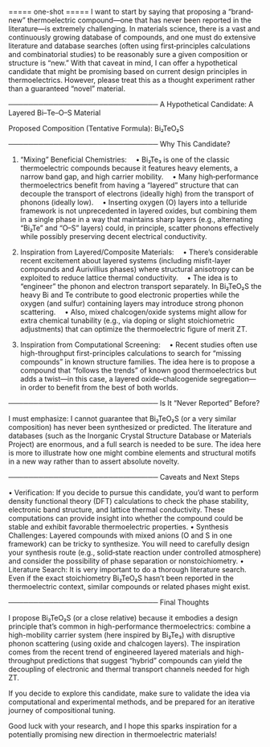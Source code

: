 ===== one-shot =====
I want to start by saying that proposing a “brand‐new” thermoelectric compound—one that has never been reported in the literature—is extremely challenging. In materials science, there is a vast and continuously growing database of compounds, and one must do extensive literature and database searches (often using first‐principles calculations and combinatorial studies) to be reasonably sure a given composition or structure is “new.” With that caveat in mind, I can offer a hypothetical candidate that might be promising based on current design principles in thermoelectrics. However, please treat this as a thought experiment rather than a guaranteed “novel” material.

──────────────────────────────
A Hypothetical Candidate: A Layered Bi–Te–O–S Material

Proposed Composition (Tentative Formula): Bi₂TeO₂S

──────────────────────────────
Why This Candidate?

1. “Mixing” Beneficial Chemistries:
 • Bi₂Te₃ is one of the classic thermoelectric compounds because it features heavy elements, a narrow band gap, and high carrier mobility.
 • Many high‐performance thermoelectrics benefit from having a “layered” structure that can decouple the transport of electrons (ideally high) from the transport of phonons (ideally low).
 • Inserting oxygen (O) layers into a telluride framework is not unprecedented in layered oxides, but combining them in a single phase in a way that maintains sharp layers (e.g., alternating “Bi₂Te” and “O–S” layers) could, in principle, scatter phonons effectively while possibly preserving decent electrical conductivity.

2. Inspiration from Layered/Composite Materials:
 • There’s considerable recent excitement about layered systems (including misfit-layer compounds and Aurivillius phases) where structural anisotropy can be exploited to reduce lattice thermal conductivity.
 • The idea is to “engineer” the phonon and electron transport separately. In Bi₂TeO₂S the heavy Bi and Te contribute to good electronic properties while the oxygen (and sulfur) containing layers may introduce strong phonon scattering.
 • Also, mixed chalcogen/oxide systems might allow for extra chemical tunability (e.g., via doping or slight stoichiometric adjustments) that can optimize the thermoelectric figure of merit ZT.

3. Inspiration from Computational Screening:
 • Recent studies often use high-throughput first-principles calculations to search for “missing compounds” in known structure families. The idea here is to propose a compound that “follows the trends” of known good thermoelectrics but adds a twist—in this case, a layered oxide–chalcogenide segregation—in order to benefit from the best of both worlds.

──────────────────────────────
Is It “Never Reported” Before?

I must emphasize: I cannot guarantee that Bi₂TeO₂S (or a very similar composition) has never been synthesized or predicted. The literature and databases (such as the Inorganic Crystal Structure Database or Materials Project) are enormous, and a full search is needed to be sure. The idea here is more to illustrate how one might combine elements and structural motifs in a new way rather than to assert absolute novelty.

──────────────────────────────
Caveats and Next Steps

• Verification: If you decide to pursue this candidate, you’d want to perform density functional theory (DFT) calculations to check the phase stability, electronic band structure, and lattice thermal conductivity. These computations can provide insight into whether the compound could be stable and exhibit favorable thermoelectric properties.
• Synthesis Challenges: Layered compounds with mixed anions (O and S in one framework) can be tricky to synthesize. You will need to carefully design your synthesis route (e.g., solid‐state reaction under controlled atmosphere) and consider the possibility of phase separation or nonstoichiometry.
• Literature Search: It is very important to do a thorough literature search. Even if the exact stoichiometry Bi₂TeO₂S hasn’t been reported in the thermoelectric context, similar compounds or related phases might exist.

──────────────────────────────
Final Thoughts

I propose Bi₂TeO₂S (or a close relative) because it embodies a design principle that’s common in high-performance thermoelectrics: combine a high-mobility carrier system (here inspired by Bi₂Te₃) with disruptive phonon scattering (using oxide and chalcogen layers). The inspiration comes from the recent trend of engineered layered materials and high-throughput predictions that suggest “hybrid” compounds can yield the decoupling of electronic and thermal transport channels needed for high ZT.

If you decide to explore this candidate, make sure to validate the idea via computational and experimental methods, and be prepared for an iterative journey of compositional tuning.

Good luck with your research, and I hope this sparks inspiration for a potentially promising new direction in thermoelectric materials!

